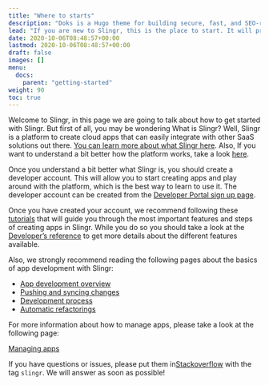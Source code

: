 ```yaml
---
title: "Where to starts"
description: "Doks is a Hugo theme for building secure, fast, and SEO-ready documentation websites, which you can easily update and customize."
lead: "If you are new to Slingr, this is the place to start. It will provide guidance to learn and use the platform."
date: 2020-10-06T08:48:57+00:00
lastmod: 2020-10-06T08:48:57+00:00
draft: false
images: []
menu:
  docs:
    parent: "getting-started"
weight: 90
toc: true
---
```


Welcome to Slingr, in this page we are going to talk about how to get started with Slingr. But first of all, you may be wondering What is Slingr? Well, Slingr is a platform to create cloud apps that can easily integrate with other SaaS solutions out there. [You can learn more about what Slingr here](../../getting-started/what_is_slingr). Also, If you want to understand a bit better how the platform works, take a look [here](https://platform-docs.slingr.io/platform-overview.html).

Once you understand a bit better what Slingr is, you should create a developer account. This will allow you to start creating apps and play around with the platform, which is the best way to learn to use it. The developer account can be created from the [Developer Portal sign up page](https://developer-portal.slingrs.io/signUp.html).

Once you have created your account, we recommend following these [tutorials](../../getting-started/first-steps/main/) that will guide you through the most important features and steps of creating apps in Slingr. While you do so you should take a look at the [Developer’s reference](https://platform-docs.slingr.io/app-development-overview.html) to get more details about the different features available.

Also, we strongly recommend reading the following pages about the basics of app development with Slingr:

- [App development overview](https://platform-docs.slingr.io/app-development-overview.html)
- [Pushing and syncing changes](https://platform-docs.slingr.io/app-development-pushing-and-syncing.html)
- [Development process](https://platform-docs.slingr.io/app-development-development-process.html)
- [Automatic refactorings](https://platform-docs.slingr.io/app-development-automatic-refactorings.html)

For more information about how to manage apps, please take a look at the following page:

[Managing apps](https://platform-docs.slingr.io/platform-managing-apps.html)

If you have questions or issues, please put them in[Stackoverflow](https://stackoverflow.com/) with the tag ```slingr```. We will answer as soon as possible!

